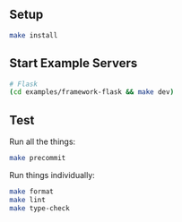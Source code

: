## Setup

```sh
make install
```

## Start Example Servers

```sh
# Flask
(cd examples/framework-flask && make dev)
```

## Test

Run all the things:

```sh
make precommit
```

Run things individually:

```sh
make format
make lint
make type-check
```
